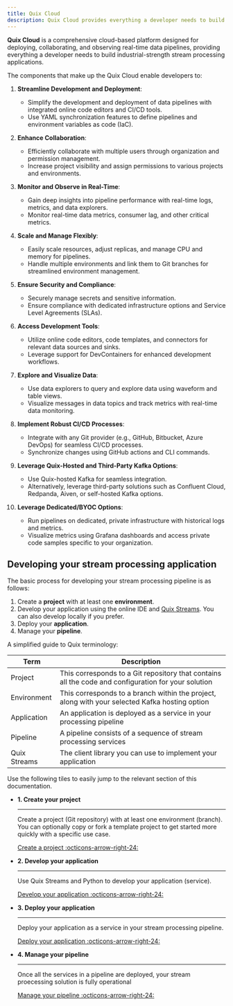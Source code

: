 ```yaml
---
title: Quix Cloud
description: Quix Cloud provides everything a developer needs to build industrial-strength stream processing applications.
---
```


**Quix Cloud** is a comprehensive cloud-based platform designed for deploying, collaborating, and observing real-time data pipelines, providing everything a developer needs to build industrial-strength stream processing applications.

The components that make up the Quix Cloud enable developers to:

1. **Streamline Development and Deployment**:
    - Simplify the development and deployment of data pipelines with integrated online code editors and CI/CD tools.
    - Use YAML synchronization features to define pipelines and environment variables as code (IaC).

2. **Enhance Collaboration**:
    - Efficiently collaborate with multiple users through organization and permission management.
    - Increase project visibility and assign permissions to various projects and environments.

3. **Monitor and Observe in Real-Time**:
    - Gain deep insights into pipeline performance with real-time logs, metrics, and data explorers.
    - Monitor real-time data metrics, consumer lag, and other critical metrics.

4. **Scale and Manage Flexibly**:
    - Easily scale resources, adjust replicas, and manage CPU and memory for pipelines.
    - Handle multiple environments and link them to Git branches for streamlined environment management.

5. **Ensure Security and Compliance**:
    - Securely manage secrets and sensitive information.
    - Ensure compliance with dedicated infrastructure options and Service Level Agreements (SLAs).

6. **Access Development Tools**:
    - Utilize online code editors, code templates, and connectors for relevant data sources and sinks.
    - Leverage support for DevContainers for enhanced development workflows.

7. **Explore and Visualize Data**:
    - Use data explorers to query and explore data using waveform and table views.
    - Visualize messages in data topics and track metrics with real-time data monitoring.

8. **Implement Robust CI/CD Processes**:
    - Integrate with any Git provider (e.g., GitHub, Bitbucket, Azure DevOps) for seamless CI/CD processes.
    - Synchronize changes using GitHub actions and CLI commands.

9. **Leverage Quix-Hosted and Third-Party Kafka Options**:
    - Use Quix-hosted Kafka for seamless integration.
    - Alternatively, leverage third-party solutions such as Confluent Cloud, Redpanda, Aiven, or self-hosted Kafka options.

10. **Leverage Dedicated/BYOC Options**:
    - Run pipelines on dedicated, private infrastructure with historical logs and metrics.
    - Visualize metrics using Grafana dashboards and access private code samples specific to your organization.


## Developing your stream processing application

The basic process for developing your stream processing pipeline is as follows:

1. Create a **project** with at least one **environment**.
2. Develop your application using the online IDE and [Quix Streams](https://quix.io/docs/quix-streams/introduction.html). You can also develop locally if you prefer.
3. Deploy your **application**.
4. Manage your **pipeline**.

A simplified guide to Quix terminology:

| Term | Description|
|----|----|
| Project | This corresponds to a Git repository that contains all the code and configuration for your solution |
| Environment | This corresponds to a branch within the project, along with your selected Kafka hosting option |
| Application | An application is deployed as a service in your processing pipeline |
| Pipeline | A pipeline consists of a sequence of stream processing services |
| Quix Streams | The client library you can use to implement your application |

Use the following tiles to easily jump to the relevant section of this documentation.

<div class="grid cards" markdown>

- __1. Create your project__

    ---

    Create a project (Git repository) with at least one environment (branch). You can optionally copy or fork a template project to get started more quickly with a specific use case.

    [Create a project :octicons-arrow-right-24:](../create/overview.md)

- __2. Develop your application__

    ---

    Use Quix Streams and Python to develop your application (service).

    [Develop your application :octicons-arrow-right-24:](../develop/overview.md)

- __3. Deploy your application__

    ---
    
    Deploy your application as a service in your stream processing pipeline.

    [Deploy your application :octicons-arrow-right-24:](../deploy/overview.md)

- __4. Manage your pipeline__

    ---
    
    Once all the services in a pipeline are deployed, your stream proecessing solution is fully operational

    [Manage your pipeline :octicons-arrow-right-24:](../manage/overview.md)

</div>




